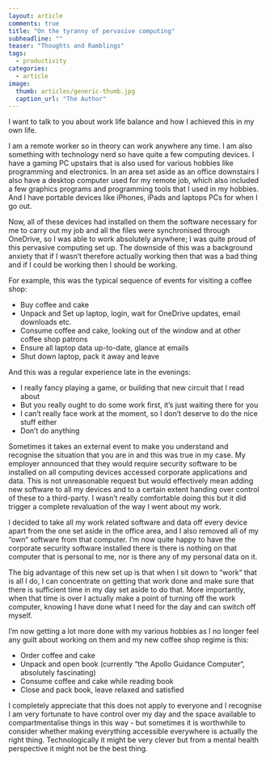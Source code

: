 ```yaml
---
layout: article
comments: true
title: "On the tyranny of pervasive computing"
subheadline: ""
teaser: "Thoughts and Ramblings"
tags:
  - productivity
categories:
  - article
image:
  thumb: articles/generic-thumb.jpg
  caption_url: "The Author"
---
```

I want to talk to you about work life balance and how I achieved this in my own life.

I am a remote worker so in theory can work anywhere any time. I am also something with technology nerd so have quite a few computing devices.  I have a gaming PC upstairs that is also used for various hobbies like programming and electronics. In an area set aside as an office downstairs I also have a desktop computer used for my remote job, which also included a few graphics programs and programming tools that I used in my hobbies. And I have portable devices like iPhones, iPads and laptops PCs for when I go out.

Now, all of these devices had installed on them the software necessary for me to carry out my job and all the files were synchronised through OneDrive, so I was able to work absolutely anywhere; I was quite proud of this pervasive computing set up. The downside of this was a background anxiety that if I wasn’t therefore actually working then that was a bad thing and if I could be working then I should be working.

For example, this was the typical sequence of events for visiting a coffee shop:

*   Buy coffee and cake
*   Unpack and Set up laptop, login, wait for OneDrive updates, email downloads etc.
*   Consume coffee and cake, looking out of the window and at other coffee shop patrons
*   Ensure all laptop data up-to-date, glance at emails
*   Shut down laptop, pack it away and leave

And this was a regular experience late in the evenings:

*   I really fancy playing a game, or building that new circuit that I read about
*   But you really ought to do some work first, it’s just waiting there for you
*   I can’t really face work at the moment, so I don’t deserve to do the nice stuff either
*   Don’t do anything

Sometimes it takes an external event to make you understand and recognise the situation that you are in and this was true in my case. My employer announced that they would require security software to be installed on all computing devices accessed corporate applications and data. This is not unreasonable request but would effectively mean adding new software to all my devices and to a certain extent handing over control of these to a third-party. I wasn’t really comfortable doing this but it did trigger a complete revaluation of the way I went about my work.

I decided to take all my work related software and data off every device apart from the one set aside in the office area, and I also removed all of my “own“ software from that computer. I’m now quite happy to have the corporate security software installed there is there is nothing on that computer that is personal to me, nor is there any of my personal data on it.

The big advantage of this new set up is that when I sit down to “work“ that is all I do, I can concentrate on getting that work done and make sure that there is sufficient time in my day set aside to do that. More importantly, when that time is over I actually make a point of turning off the work computer, knowing I have done what I need for the day and can switch off myself.

I’m now getting a lot more done with my various hobbies as I no longer feel any guilt about working on them and my new coffee shop regime is this:

*   Order coffee and cake
*   Unpack and open book (currently “the Apollo Guidance Computer“, absolutely fascinating)
*   Consume coffee and cake while reading book
*   Close and pack book, leave relaxed and satisfied

I completely appreciate that this does not apply to everyone and I recognise I am very fortunate to have control over my day and the space available to compartmentalise things in this way - but sometimes it is worthwhile to consider whether making everything accessible everywhere is actually the right thing. Technologically it might be very clever but from a mental health perspective it might not be the best thing.